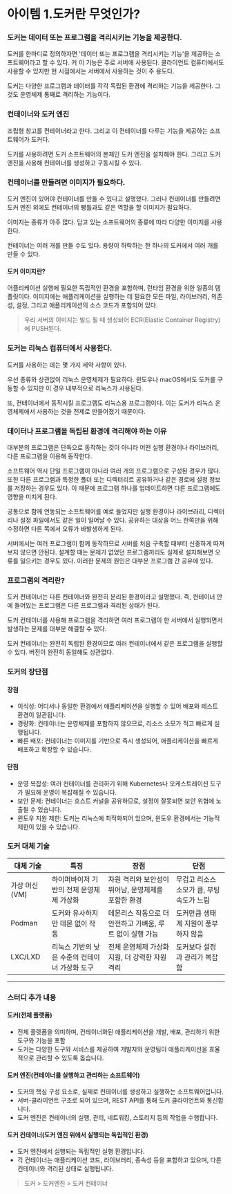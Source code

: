 아이템 1.도커란 무엇인가?
=========================
### 도커는 데이터 또는 프로그램을 격리시키는 기능을 제공한다.
도커를 한마디로 정의하자면 '데이터 또는 프로그램을 격리시키는 기능'을 제공하는 소프트웨어라고 할 수 있다.
커
이 기능은 주로 서버에 사용된다. 클라이언트 컴퓨터에서도 사용할 수 있지만 현 시점에서는 서버에서 사용하는 것이 주 용도다.

도커는 다양한 프로그램과 데이터를 각각 독립된 환경에 격리하는 기능을 제공한다. 그것도 운영체제 통째로 격리하는 기능이다.

### 컨테이너와 도커 엔진
조립형 창고를 컨테이너라고 한다. 그리고 이 컨테이너를 다루는 기능을 제공하는 소프트웨어가 도커다.

도커를 사용하려면 도커 소프트웨어의 본체인 도커 엔진을 설치해야 한다. 그리고 도커 엔진을 사용해 컨테이너를 생성하고 구동시킬 수 있다.

### 컨테이너를 만들려면 이미지가 필요하다.
도커 엔진이 있어야 컨테이너를 만들 수 있다고 설명했다. 그러나 컨테이너를 만들려면 도커 엔진 외에도 컨테이너의 빵틀과도 같은 역할을 할 이미지가 필요하다.

이미지는 종류가 아주 많다. 담고 있는 소프트웨어의 종류에 따라 다양한 이미지를 사용한다.

컨테이너는 여러 개를 만들 수도 있다. 용량이 허락하는 한 하나의 도커에서 여러 개를 만들 수 있다.

#### 도커 이미지란?
어플리케이션 실행에 필요한 독립적인 환경을 포함하며, 런타임 환경을 위한 일종의 템플릿이다. 이미지에는 애플리케이션을 실행하는 데 필요한 모든 파일, 라이브러리, 의존성, 설정, 그리고 애플리케이션의 소스 코드가 포함되어 있다.

> 우리 서버의 이미지는 빌드 될 때 생성되어 ECR(Elastic Container Registry)에 PUSH된다.

### 도커는 리눅스 컴퓨터에서 사용한다.
도커를 사용하는 데는 몇 가지 세약 사항이 있다.

우선 종류와 상관없이 리눅스 운영체제가 필요하다. 윈도우나 macOS에서도 도커를 구동할 수 있지만 이 경우 내부적으로 리눅스가 사용된다.

또, 컨테이너에서 동작시킬 프로그램도 리눅스용 프로그램이다. 이는 도커가 리눅스 운영체제에서 사용하는 것을 전제로 만들어졌기 때문이다.

### 데이터나 프로그램을 독립된 환경에 격리해야 하는 이유
대부분의 프로그램은 단독으로 동작하는 것이 아니라 어떤 실행 환경이나 라이브러리, 다른 프로그램을 이용해 동작한다.

소프트웨어 역시 단일 프로그램이 아니라 여러 개의 프로그램으로 구성된 경우가 많다. 또한 다른 프로그램과 특정한 폴더 또는 디렉터리르 공유하거나 같은 경로에 설정 정보를 저장하는 경우도 있다.
이 때문에 프로그램 하나를 업데이트하면 다른 프로그램에도 영향을 미치게 된다.

공통으로 함께 연동되는 소프트웨어를 예로 들었지만 실행 환경이나 라이브러리, 디렉터리나 설정 파일에서도 같은 일이 일어날 수 있다. 공유하는 대상을 어느 한쪽만을 위해 수정하면 다른 쪽에서 오류가 바발생하게 된다.

서버에서는 여러 프로그램이 함께 동작하므로 서버를 처음 구축할 때부터 신중하게 따져보지 않으면 안된다. 설계할 때는 문제가 없었던 프로그램끼리도 실제로 설치해보면 오류를 일으키는 경우도 있다.
이러한 문제의 원인은 대부분 프로그램 간 공유에 있다.

### 프로그램의 격리란?
도커 컨테이너는 다른 컨테이너와 완전히 분리된 환경이라고 설명했다. 즉, 컨테이너 안에 들어있는 프로그램은 다른 프로그램과 격리된 상태가 된다.

도커 컨테이너를 사용해 프로그램을 격리하면 여러 프로그램이 한 서버에서 실행되면서 발생하는 문제를 대부분 해결할 수 있다.

도커 컨테이너는 완전히 독립된 환경이므로 여러 컨테이너에서 같은 프로그램을 실행할 수 있다. 버전이 완전히 동일해도 상관없다.


### 도커의 장단점
#### 장점
- 이식성: 어디서나 동일한 환경에서 애플리케이션을 실행할 수 있어 배포와 테스트 환경이 일관됩니다.
- 경량화: 컨테이너는 운영체제를 포함하지 않으므로, 리소스 소모가 적고 빠르게 실행됩니다.
- 빠른 배포: 컨테이너는 이미지를 기반으로 즉시 생성되어, 애플리케이션을 빠르게 배포하고 확장할 수 있습니다.
#### 단점
- 운영 복잡성: 여러 컨테이너를 관리하기 위해 Kubernetes나 오케스트레이션 도구가 필요해 운영이 복잡해질 수 있습니다.
- 보안 문제: 컨테이너는 호스트 커널을 공유하므로, 설정이 잘못되면 보안 위협에 노출될 수 있습니다.
- 윈도우 지원 제한: 도커는 리눅스에 최적화되어 있으며, 윈도우 환경에서는 기능적 제한이 있을 수 있습니다.

### 도커 대체 기술
|대체 기술|특징|장점|단점|
|---|---|---|--|
|가상 머신(VM)|하이퍼바이저 기반의 전체 운영체제 가상화|자원 격리와 보안성이 뛰어남, 운영체제를 포함한 환경|무겁고 리소스 소모가 큼, 부팅 속도가 느림|
|Podman|도커와 유사하지만 데몬 없이 작동|데몬리스 작동으로 더 안전하고 가벼움, 루트 없이 실행 가능|도커만큼 생태계 지원이 풍부하지 않음|
|LXC/LXD|리눅스 기반의 낮은 수준의 컨테이너 가상화 도구|전체 운영체제 가상화 지원, 더 강력한 자원 격리|도커보다 설정과 관리가 복잡함|

---
### 스터디 추가 내용
#### 도커(전체 플랫폼)
* 전체 플랫폼을 의미하며, 컨테이너화된 애플리케이션을 개발, 배포, 관리하기 위한 도구와 기능을 포함
* 도커는 다양한 도구와 서비스를 제공하여
  개발자와 운영팀이 애플리케이션을 효율적으로 관리할 수 있도록 돕습니다.

#### 도커 엔진(컨테이너를 실행하고 관리하는 소프트웨어)
* 도커의 핵심 구성 요소로, 실제로 컨테이너를 생성하고 실행하는 소프트웨어입니다.
* 서버-클라이언트 구조로 되어 있으며, REST API를 통해 도커 클라이언트와 통신합니다.
* 도커 엔진은 컨테이너의 실행, 관리, 네트워킹, 스토리지 등의 작업을 수행합니다.

#### 도커 컨테이너(도커 엔진 위에서 실행되는 독립적인 환경)
* 도커 엔진에서 실행되는 독립적인 실행 환경입니다.
* 각 컨테이너는 애플리케이션 코드, 라이브러리, 종속성 등을 포함하고 있으며, 다른 컨테이너와 격리된 상태로 실행됩니다.

> 도커 > 도커엔진 > 도커 컨테이너

